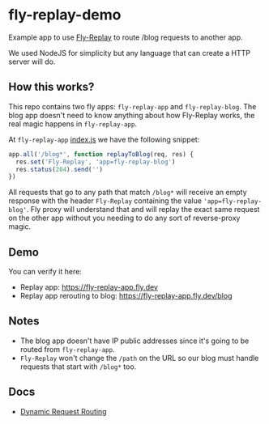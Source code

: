 # fly-replay-demo

Example app to use [Fly-Replay](https://fly.io/docs/reference/dynamic-request-routing/) to route /blog requests to another app.

We used NodeJS for simplicity but any language that can create a HTTP server will do.

## How this works?

This repo contains two fly apps: `fly-replay-app` and `fly-replay-blog`. The blog app doesn't need to know anything about how Fly-Replay works, 
the real magic happens in `fly-replay-app`.

At `fly-replay-app` [index.js](https://github.com/lubien/fly-replay-demo/blob/ca0a448205314214206ffe8ffe2d824beb69bf03/replay-app/index.js#L5-L8) 
we have the following snippet:

```js
app.all('/blog*', function replayToBlog(req, res) {
  res.set('Fly-Replay', 'app=fly-replay-blog')
  res.status(204).send('')
})
```

All requests that go to any path that match `/blog*` will receive an empty response with the header `Fly-Replay` containing the value
`'app=fly-replay-blog'`. Fly proxy will understand that and will replay the exact same request on the other app without you needing
to do any sort of reverse-proxy magic.

## Demo

You can verify it here:

* Replay app: https://fly-replay-app.fly.dev
* Replay app rerouting to blog: https://fly-replay-app.fly.dev/blog

## Notes

- The blog app doesn't have IP public addresses since it's going to be routed from `fly-replay-app`.
- `Fly-Replay` won't change the `/path` on the URL so our blog must handle requests that start with `/blog*` too.

## Docs

* [Dynamic Request Routing](https://fly.io/docs/reference/dynamic-request-routing/)
